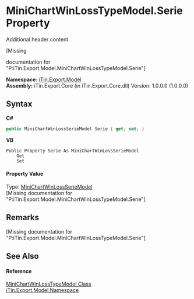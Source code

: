 # MiniChartWinLossTypeModel.Serie Property 
Additional header content 

\[Missing <summary> documentation for "P:iTin.Export.Model.MiniChartWinLossTypeModel.Serie"\]

**Namespace:**&nbsp;<a href="N_iTin_Export_Model">iTin.Export.Model</a><br />**Assembly:**&nbsp;iTin.Export.Core (in iTin.Export.Core.dll) Version: 1.0.0.0 (1.0.0.0)

## Syntax

**C#**<br />
``` C#
public MiniChartWinLossSerieModel Serie { get; set; }
```

**VB**<br />
``` VB
Public Property Serie As MiniChartWinLossSerieModel
	Get
	Set
```


#### Property Value
Type: <a href="T_iTin_Export_Model_MiniChartWinLossSerieModel">MiniChartWinLossSerieModel</a><br />\[Missing <value> documentation for "P:iTin.Export.Model.MiniChartWinLossTypeModel.Serie"\]

## Remarks
\[Missing <remarks> documentation for "P:iTin.Export.Model.MiniChartWinLossTypeModel.Serie"\]

## See Also


#### Reference
<a href="T_iTin_Export_Model_MiniChartWinLossTypeModel">MiniChartWinLossTypeModel Class</a><br /><a href="N_iTin_Export_Model">iTin.Export.Model Namespace</a><br />